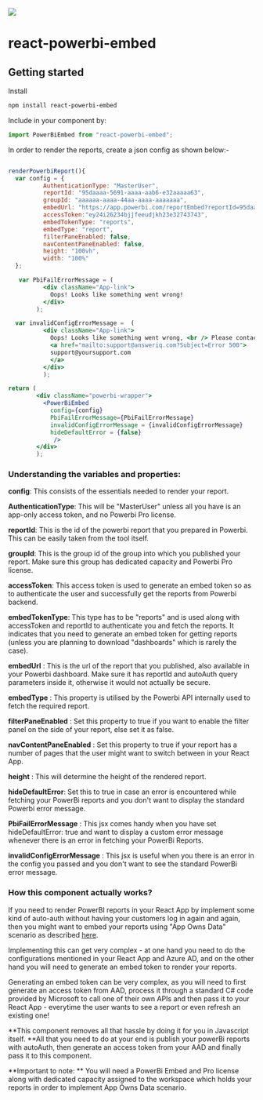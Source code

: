 ![](https://www.answeriq.com/hubfs/assets/Answeriq%20Logo.svg)
# react-powerbi-embed

## Getting started

Install

```bash
npm install react-powerbi-embed
```
Include in your component by:

```javascript
import PowerBiEmbed from "react-powerbi-embed";
```

In order to render the reports, create a json config as shown below:-
```jsx

renderPowerbiReport(){
  var config = {
          AuthenticationType: "MasterUser",
          reportId: "95daaaa-5691-aaaa-aab6-e32aaaaa63",
          groupId: "aaaaaa-aaaa-44aa-aaaa-aaaaaaa",
          embedUrl: "https://app.powerbi.com/reportEmbed?reportId=95daaaa-5691-aaaa&autoAuth=true&ctid=aaaabaaa  		    		de310ca&config=0cHM6Ly93YWJ",
          accessToken:"ey24i26234bjjfeeudjkh23e32743743",
          embedTokenType: "reports",
          embedType: "report",
          filterPaneEnabled: false,
          navContentPaneEnabled: false,
          height: "100vh",
          width: "100%"
  };

   var PbiFailErrorMessage = (
          <div className="App-link">
            Oops! Looks like something went wrong!
          </div>
        );

  var invalidConfigErrorMessage =  (
          <div className="App-link">
            Oops! Looks like something went wrong, <br /> Please contact{" "}
            <a href="mailto:support@answeriq.com?Subject=Error 500">
            support@yoursupport.com
            </a>
          </div>
          );

return (
        <div className="powerbi-wrapper">
          <PowerBiEmbed 
            config={config} 
            PbiFailErrorMessage={PbiFailErrorMessage}
            invalidConfigErrorMessage = {invalidConfigErrorMessage}
            hideDefaultError = {false}
             />
        </div>
        );
```


### Understanding the variables and properties:

**config**: This consists of the essentials needed to render your report.

**AuthenticationType**: This will be "MasterUser" unless all you have is an app-only access token, and no Powerbi Pro license.

**reportId**: This is the id of the powerbi report that you prepared in Powerbi. This can be easily taken from the tool itself.

**groupId**: This is the group id of the group into which you published your report. Make sure this group has dedicated capacity and Powerbi Pro license.

**accessToken**: This access token is used to generate an embed token so as to authenticate the user and successfully get the reports from Powerbi backend.

**embedTokenType**: This type has to be "reports" and is used along with accessToken and reportId to authenticate you and fetch the reports. It indicates that you need to generate an embed token for getting reports (unless you are planning to download "dashboards" which is rarely the case).

**embedUrl** : This is the url of the report that you published, also available in your Powerbi dashboard. Make sure it has reportId and autoAuth query parameters inside it, otherwise it would not actually be secure.


**embedType** : This property is utilised by the Powerbi API internally used to fetch the required report.

**filterPaneEnabled** : Set this property to true if you want to enable the filter panel on the side of your report, else set it as false.

**navContentPaneEnabled** : Set this property to true if your report has a number of pages that the user might want to switch between in your React App.

**height** :  This will determine the height of the rendered report.

**hideDefaultError**: Set this to true in case an error is encountered while fetching your PowerBi reports and you don't want to display the standard Powerbi error message.

**PbiFailErrorMessage** : This jsx comes handy when you have set hideDefaultError: true and want to display a custom error message whenever there is an error in fetching your PowerBi Reports.

**invalidConfigErrorMessage** : This jsx is useful when you there is an error in the config you passed and you don't want to see the standard PowerBi error message.

### How this component actually works?

If you need to render PowerBI reports in your React App by implement some kind of auto-auth without having your customers log in again and again, then you might want to embed your reports using "App Owns Data" scenario as described [here](https://docs.microsoft.com/en-us/power-bi/developer/embed-sample-for-customershttp:// "here").

Implementing this can get very complex - at one hand you need to do the configurations mentioned in your React App and Azure AD, and on the other hand you will need to generate an embed token to render your reports. 

Generating an embed token can be very complex, as you will need to first generate an access token from AAD, process it through a standard C# code provided by Microsoft to call one of their own APIs and then pass it to your React App  - everytime the user wants to see a report or even refresh an existing one!

**This component removes all that hassle by doing it for you in Javascript itself. **All that you need to do at your end is publish your powerBi reports with autoAuth, then generate an access token from your AAD and finally pass it to this component.

**Important to note: ** You will need a PowerBi Embed and Pro license along with dedicated capacity assigned to the workspace which holds your reports in order to implement App Owns Data scenario.

